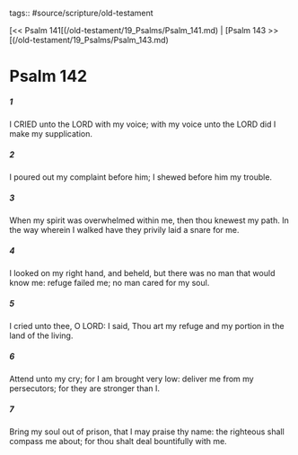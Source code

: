 tags:: #source/scripture/old-testament

[<< Psalm 141[(/old-testament/19_Psalms/Psalm_141.md) | [Psalm 143 >>[(/old-testament/19_Psalms/Psalm_143.md)

# Psalm 142

##### 1

I CRIED unto the LORD with my voice; with my voice unto the LORD did I make my supplication.

##### 2

I poured out my complaint before him; I shewed before him my trouble.

##### 3

When my spirit was overwhelmed within me, then thou knewest my path. In the way wherein I walked have they privily laid a snare for me.

##### 4

I looked on my right hand, and beheld, but there was no man that would know me: refuge failed me; no man cared for my soul.

##### 5

I cried unto thee, O LORD: I said, Thou art my refuge and my portion in the land of the living.

##### 6

Attend unto my cry; for I am brought very low: deliver me from my persecutors; for they are stronger than I.

##### 7

Bring my soul out of prison, that I may praise thy name: the righteous shall compass me about; for thou shalt deal bountifully with me.
